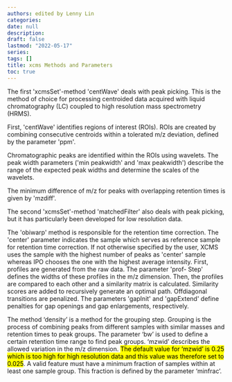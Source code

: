 ```yaml
---
authors: edited by Lenny Lin
categories: 
date: null
description: 
draft: false
lastmod: "2022-05-17"
series: 
tags: []
title: xcms Methods and Parameters
toc: true
---
```




<!--more-->

The first 'xcmsSet'-method 'centWave' deals with peak picking. This is the method of choice for processing centroided data acquired with liquid chromatography (LC) coupled to high resolution mass spectrometry (HRMS).   

First, 'centWave' identifies regions of interest (ROIs). ROIs are created by combining consecutive centroids within a tolerated m/z deviation, defined by the parameter 'ppm'.   

Chromatographic peaks are identified within the ROIs using wavelets. The peak width parameters ('min peakwidth' and 'max peakwidth') describe the range of the expected peak widths and determine the scales of the wavelets.   

The minimum difference of m/z for peaks with overlapping retention times is given by 'mzdiff'.   

The second 'xcmsSet'-method 'matchedFilter' also deals with peak picking, but it has particularly been developed for low resolution data.   

The 'obiwarp' method is responsible for the retention time correction. The 'center' parameter indicates the sample which serves as reference sample for retention time correction. If not otherwise specified by the user, XCMS uses the sample with the highest number of peaks as 'center' sample whereas IPO chooses the one with the highest average intensity. First, profiles are generated from the raw data. The parameter 'prof- Step' defines the widths of these profiles in the m/z dimension. Then, the profiles are compared to each other and a similarity matrix is calculated. Similarity scores are added to recursively generate an optimal path. Offdiagonal transitions are penalized. The parameters 'gapInit' and 'gapExtend' define penalties for gap openings and gap enlargements, respectively.   

The method ‘density’ is a method for the grouping step. Grouping is the process of combining peaks from different samples with similar masses and retention times to peak groups. The parameter ‘bw’ is used to define a certain retention time range to find peak groups. ‘mzwid’ describes the allowed variation in the m/z dimension. <mark class = "lemon">The default value for ‘mzwid’ is 0.25 which is too high for high resolution data and this value was therefore set to 0.025</mark>. A valid feature must have a minimum fraction of samples within at least one sample group. This fraction is defined by the parameter ‘minfrac’. 
